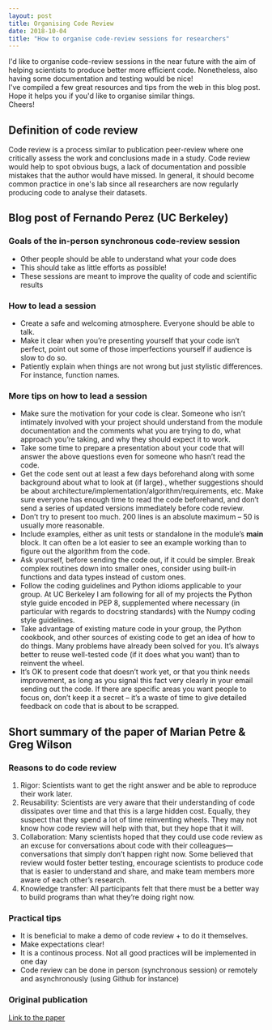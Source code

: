 ```yaml
---
layout: post
title: Organising Code Review
date: 2018-10-04
title: "How to organise code-review sessions for researchers"
---
```

I'd like to organise code-review sessions in the near future with the aim of helping scientists to produce better more efficient code. Nonetheless, also having some documentation and testing would be nice!   
I've compiled a few great resources and tips from the web in this blog post.   
Hope it helps you if you'd like to organise similar things.   
Cheers!  


## Definition of code review
Code review is a process similar to publication peer-review where one critically assess the work and conclusions made in a study. Code review would help to spot obvious bugs, a lack of documentation and possible mistakes that the author would have missed. In general, it should become common practice in one's lab since all researchers are now regularly producing code to analyse their datasets. 


## Blog post of Fernando Perez (UC Berkeley)  
### Goals of the in-person synchronous code-review session
* Other people should be able to understand what your code does
* This should take as little efforts as possible!
* These sessions are meant to improve the quality of code and scientific results

### How to lead a session
* Create a safe and welcoming atmosphere. Everyone should be able to talk.
* Make it clear when you’re presenting yourself that your code isn’t perfect, point out some of those imperfections yourself if audience is slow to do so.
* Patiently explain when things are not wrong but just stylistic differences. For instance, function names.

### More tips on how to lead a session
* Make sure the motivation for your code is clear. Someone who isn’t intimately involved with your project should understand from the module documentation and the comments what you are trying to do, what approach you’re taking, and why they should expect it to work.
* Take some time to prepare a presentation about your code that will answer the above questions even for someone who hasn’t read the code. 
* Get the code sent out at least a few days beforehand along with some background about what to look at (if large)., whether suggestions should be about architecture/implementation/algorithm/requirements, etc. Make sure everyone has enough time to read the code beforehand, and don’t send a series of updated versions immediately before code review.
* Don’t try to present too much. 200 lines is an absolute maximum – 50 is usually more reasonable.
* Include examples, either as unit tests or standalone in the module’s __main__ block. It can often be a lot easier to see an example working than to figure out the algorithm from the code.
* Ask yourself, before sending the code out, if it could be simpler. Break complex routines down into smaller ones, consider using built-in functions and data types instead of custom ones.
* Follow the coding guidelines and Python idioms applicable to your group. At UC Berkeley I am following for all of my projects the Python style guide encoded in PEP 8, supplemented where necessary (in particular with regards to docstring standards) with the Numpy coding style guidelines.
* Take advantage of existing mature code in your group, the Python cookbook, and other sources of existing code to get an idea of how to do things. Many problems have already been solved for you. It’s always better to reuse well-tested code (if it does what you want) than to reinvent the wheel.
* It’s OK to present code that doesn’t work yet, or that you think needs improvement, as long as you signal this fact very clearly in your email sending out the code. If there are specific areas you want people to focus on, don’t keep it a secret – it’s a waste of time to give detailed feedback on code that is about to be scrapped.


## Short summary of the paper of Marian Petre & Greg Wilson
### Reasons to do code review
1. Rigor: Scientists want to get the right answer and be able to reproduce their work later. 
2. Reusability: Scientists are very aware that their understanding of code dissipates over time and that this is a large hidden cost. Equally, they suspect that they spend a lot of time reinventing wheels. They may not know how code review will help with that, but they hope that it will.
3. Collaboration: Many scientists hoped that they could use code review as an excuse for conversations
about code with their colleagues—conversations that simply don’t happen right now. Some believed that review would foster better testing, encourage scientists to produce code that is easier to understand and share, and make team members more aware of each other’s research.
4. Knowledge transfer: All participants felt that there must be a better way to build programs than what they’re doing right now. 

### Practical tips
* It is beneficial to make a demo of code review + to do it themselves. 
* Make expectations clear!
* It is a continous process. Not all good practices will be implemented in one day
* Code review can be done in person (synchronous session) or remotely and asynchronously (using Github for instance)


### Original publication
[Link to the paper](../literature/code-review.pdf) 